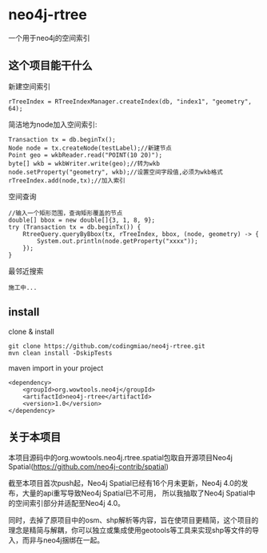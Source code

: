 # neo4j-rtree
一个用于neo4j的空间索引

## 这个项目能干什么

新建空间索引
```
rTreeIndex = RTreeIndexManager.createIndex(db, "index1", "geometry", 64);
```


简洁地为node加入空间索引:
```
Transaction tx = db.beginTx();
Node node = tx.createNode(testLabel);//新建节点
Point geo = wkbReader.read("POINT(10 20)");
byte[] wkb = wkbWriter.write(geo);//转为wkb
node.setProperty("geometry", wkb);//设置空间字段值,必须为wkb格式
rTreeIndex.add(node,tx);//加入索引

```

空间查询
```
//输入一个矩形范围，查询矩形覆盖的节点
double[] bbox = new double[]{3, 1, 8, 9};
try (Transaction tx = db.beginTx()) {
    RtreeQuery.queryByBbox(tx, rTreeIndex, bbox, (node, geometry) -> {
        System.out.println(node.getProperty("xxxx"));
    });
}
```

最邻近搜索
```
施工中...

```


## install
clone & install

```
git clone https://github.com/codingmiao/neo4j-rtree.git
mvn clean install -DskipTests

```

maven import in your project
```
<dependency>
    <groupId>org.wowtools.neo4j</groupId>
    <artifactId>neo4j-rtree</artifactId>
    <version>1.0</version>
</dependency>
```

## 关于本项目
本项目源码中的org.wowtools.neo4j.rtree.spatial包取自开源项目Neo4j Spatial(https://github.com/neo4j-contrib/spatial)

截至本项目首次push起，Neo4j Spatial已经有16个月未更新，Neo4j 4.0的发布，大量的api重写导致Neo4j Spatial已不可用，
所以我抽取了Neo4j Spatial中的空间索引部分并适配至Neo4j 4.0。

同时，去掉了原项目中的osm、shp解析等内容，旨在使项目更精简，这个项目的理念是精简与解耦，你可以独立或集成使用geotools等工具来实现shp等文件的导入，而非与neo4j捆绑在一起。

